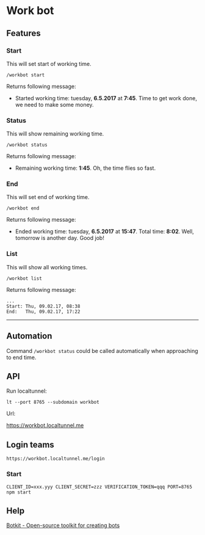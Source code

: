 # Work bot

## Features

### Start

This will set start of working time.

```
/workbot start
```

Returns following message:
- Started working time: tuesday, **6.5.2017** at **7:45**. Time to get work done, we need to make some money.

### Status

This will show remaining working time.

```
/workbot status
```

Returns following message:
- Remaining working time: **1:45**. Oh, the time flies so fast.

### End

This will set end of working time.

```
/workbot end
```

Returns following message:
- Ended working time: tuesday, **6.5.2017** at **15:47**. Total time: **8:02**. Well, tomorrow is another day. Good job!

### List

This will show all working times.

```
/workbot list
```

Returns following message:

```
...
Start: Thu, 09.02.17, 08:38
End:   Thu, 09.02.17, 17:22
```
---

## Automation

Command `/workbot status` could be called automatically when approaching to end time.

## API

Run localtunnel:

```
lt --port 8765 --subdomain workbot
```

Url:

https://workbot.localtunnel.me

## Login teams

```
https://workbot.localtunnel.me/login
```

### Start

```
CLIENT_ID=xxx.yyy CLIENT_SECRET=zzz VERIFICATION_TOKEN=qqq PORT=8765 npm start
```

## Help

[Botkit - Open-source toolkit for creating bots](https://howdy.ai/botkit/)